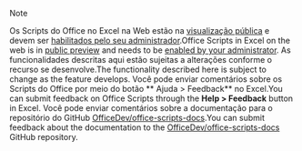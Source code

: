 > [!NOTE]
> <span data-ttu-id="483a6-101">Os Scripts do Office no Excel na Web estão na [visualização pública](https://techcommunity.microsoft.com/t5/excel-blog/announcing-office-scripts-preview/ba-p/1093559) e devem ser [habilitados pelo seu administrador](/microsoft-365/admin/manage/manage-office-scripts-settings).</span><span class="sxs-lookup"><span data-stu-id="483a6-101">Office Scripts in Excel on the web is in [public preview](https://techcommunity.microsoft.com/t5/excel-blog/announcing-office-scripts-preview/ba-p/1093559) and needs to be [enabled by your administrator](/microsoft-365/admin/manage/manage-office-scripts-settings).</span></span> <span data-ttu-id="483a6-102">As funcionalidades descritas aqui estão sujeitas a alterações conforme o recurso se desenvolve.</span><span class="sxs-lookup"><span data-stu-id="483a6-102">The functionality described here is subject to change as the feature develops.</span></span> <span data-ttu-id="483a6-103">Você pode enviar comentários sobre os Scripts do Office por meio do botão \*\* Ajuda > Feedback\*\* no Excel.</span><span class="sxs-lookup"><span data-stu-id="483a6-103">You can submit feedback on Office Scripts through the **Help > Feedback** button in Excel.</span></span> <span data-ttu-id="483a6-104">Você pode enviar comentários sobre a documentação para o repositório do GitHub [OfficeDev/office-scripts-docs](https://github.com/OfficeDev/office-scripts-docs/issues).</span><span class="sxs-lookup"><span data-stu-id="483a6-104">You can submit feedback about the documentation to the [OfficeDev/office-scripts-docs](https://github.com/OfficeDev/office-scripts-docs/issues) GitHub repository.</span></span>
